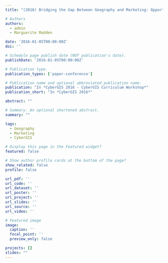 ```yaml
---
title: "(2016) Bridging the Gap Between Geography and Marketing: Opportunities for CyberGIS. CyberGIS 2016 - CyberGIS Curriculum Workshop for Synthesizing Education Materials, San Francisco, CA, USA, 02-03 Apr 2016"

# Authors
authors:
  - admin
  - Marguerite Madden

date: '2016-01-05T00:00:00Z'
doi: ''

# Schedule page publish date (NOT publication's date).
publishDate: '2016-01-05T00:00:00Z'

# Publication type.
publication_types: ['paper-conference']

# Publication name and optional abbreviated publication name.
publication: "In *CyberGIS 2016 - CyberGIS Curriculum Workshop*"
publication_short: "In *CyberGIS 2016*"

abstract: ""

# Summary. An optional shortened abstract.
summary: ""

tags:
  - Geography
  - Marketing
  - CyberGIS

# Display this page in the Featured widget?
featured: false

# Show author profile cards at the bottom of the page?
show_related: false
profile: false

url_pdf: ''
url_code: ''
url_dataset: ''
url_poster: ''
url_project: ''
url_slides: ''
url_source: ''
url_video: ''

# Featured image
image:
  caption: ''
  focal_point: ''
  preview_only: false

projects: []
slides: ""
---
```

